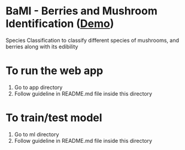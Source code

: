 # BaMI - Berries and Mushroom Identification ([Demo](https://bami-0a9781643f88.herokuapp.com/))
Species Classification to classify different species of mushrooms, and berries along with its edibility

# To run the web app
1. Go to app directory
2. Follow guideline in README.md file inside this directory

# To train/test model
1. Go to ml directory
2. Follow guideline in README.md file inside this directory
